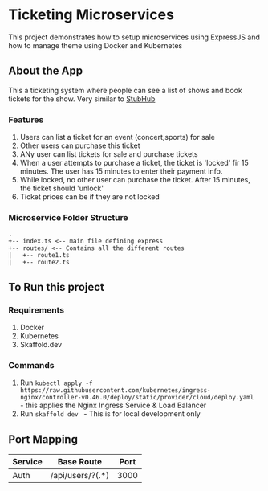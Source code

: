 # Ticketing Microservices

This project demonstrates how to setup microservices using ExpressJS and how to manage theme using Docker and Kubernetes

## About the App

This a ticketing system where people can see a list of shows and book tickets for the show.
Very similar to [StubHub](stubhub.com)
### Features
1. Users can list a ticket for an event (concert,sports) for sale
2. Other users can purchase this ticket
3. ANy user can list tickets for sale and purchase tickets
4. When a user attempts to purchase a ticket, the ticket is 'locked' fir 15 minutes. The user has 15 minutes to enter their payment info.
5. While locked, no other user can purchase the ticket. After 15 minutes, the ticket should 'unlock'
6. Ticket prices can be if they are not locked

### Microservice Folder Structure
```
.
+-- index.ts <-- main file defining express
+-- routes/ <-- Contains all the different routes
|   +-- route1.ts
|   +-- route2.ts
```

## To Run this project
### Requirements
1. Docker
2. Kubernetes
3. Skaffold.dev
### Commands
1. Run ```kubectl apply -f https://raw.githubusercontent.com/kubernetes/ingress-nginx/controller-v0.46.0/deploy/static/provider/cloud/deploy.yaml ``` - this applies the Nginx Ingress Service & Load Balancer
2. Run ```skaffold dev ``` - This is for local development only


## Port Mapping
| Service | Base Route | Port |
|---------| -----------|------|
|Auth| /api/users/?(.*) | 3000 |
